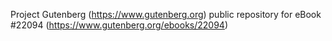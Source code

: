 Project Gutenberg (https://www.gutenberg.org) public repository for eBook #22094 (https://www.gutenberg.org/ebooks/22094)
